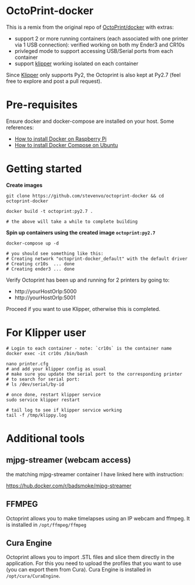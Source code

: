 # OctoPrint-docker 

This is a remix from the original repo of [OctoPrint/docker](https://github.com/OctoPrint/docker) with extras:

* support 2 or more running containers (each associated with one printer via 1 USB connection): verified working on both my Ender3 and CR10s
* privleged mode to support accessing USB/Serial ports from each container
* support [klipper](https://www.klipper3d.org/) working isolated on each container

Since [Klipper](https://www.klipper3d.org/) only supports Py2, the Octoprint is also kept at Py2.7 (feel free to explore and post a pull request).


# Pre-requisites
Ensure docker and docker-compose are installed on your host. Some references:

* [How to install Docker on Raspberry Pi](https://phoenixnap.com/kb/docker-on-raspberry-pi)
* [How to install Docker Compose on Ubuntu](https://phoenixnap.com/kb/install-docker-compose-ubuntu)

# Getting started

**Create images**

```
git clone https://github.com/stevenvo/octoprint-docker && cd octoprint-docker

docker build -t octoprint:py2.7 .

# the above will take a while to complete building
```

**Spin up containers using the created image `octoprint:py2.7`**

```
docker-compose up -d

# you should see something like this:
# Creating network "octoprint-docker_default" with the default driver
# Creating cr10s  ... done
# Creating ender3 ... done

```
Verify Octoprint has been up and running for 2 printers by going to:

* http://yourHostOrIp:5000 
* http://yourHostOrIp:5001 

Proceed if you want to use Klipper, otherwise this is completed.

# For Klipper user

```
# Login to each container - note: `cr10s` is the container name
docker exec -it cr10s /bin/bash

nano printer.cfg
# and add your klipper config as usual
# make sure you update the serial port to the corresponding printer
# to search for serial port:
# ls /dev/serial/by-id

# once done, restart klipper service
sudo service klipper restart

# tail log to see if klipper service working
tail -f /tmp/klippy.log
```


# Additional tools

## mjpg-streamer (webcam access)

the matching mjpg-streamer container I have linked here with instruction:

https://hub.docker.com/r/badsmoke/mjpg-streamer


## FFMPEG

Octoprint allows you to make timelapses using an IP webcam and ffmpeg. It is installed in `/opt/ffmpeg/ffmpeg`

## Cura Engine

Octoprint allows you to import .STL files and slice them directly in the application. For this you need to upload the profiles that you want to use (you can export them from Cura). Cura Engine is installed in `/opt/cura/CuraEngine`.
